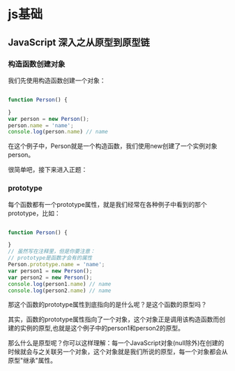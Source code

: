 # js基础

## JavaScript 深入之从原型到原型链

### 构造函数创建对象

我们先使用构造函数创建一个对象：
``` js

function Person() {

}
var person = new Person();
person.name = 'name';
console.log(person.name) // name

```

在这个例子中，Person就是一个构造函数，我们使用new创建了一个实例对象person。

很简单吧，接下来进入正题：

### prototype
每个函数都有一个prototype属性，就是我们经常在各种例子中看到的那个prototype，比如：
``` js

function Person() {

}
// 虽然写在注释里，但是你要注意：
// prototype是函数才会有的属性
Person.prototype.name = 'name';
var person1 = new Person();
var person2 = new Person();
console.log(person1.name) // name
console.log(person2.name) // name

```
那这个函数的prototype属性到底指向的是什么呢？是这个函数的原型吗？   

其实，函数的prototype属性指向了一个对象，这个对象正是调用该构造函数而创建的实例的原型,也就是这个例子中的person1和person2的原型。   

那么什么是原型呢？你可以这样理解：每一个JavaScript对象(null除外)在创建的时候就会与之关联另一个对象，这个对象就是我们所说的原型，每一个对象都会从原型"继承"属性。
